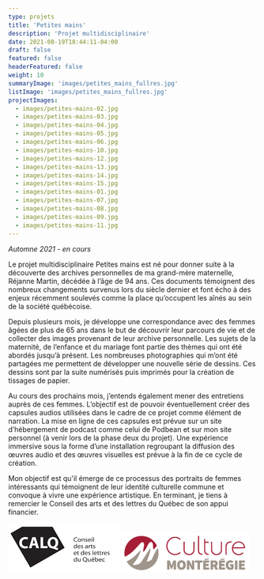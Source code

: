 ```yaml
---
type: projets
title: 'Petites mains'
description: 'Projet multidisciplinaire'
date: 2021-08-19T18:44:11-04:00
draft: false
featured: false
headerFeatured: false
weight: 10
summaryImage: 'images/petites_mains_fullres.jpg'
listImage: 'images/petites_mains_fullres.jpg'
projectImages:
  - images/petites-mains-02.jpg
  - images/petites-mains-03.jpg
  - images/petites-mains-04.jpg
  - images/petites-mains-05.jpg
  - images/petites-mains-06.jpg
  - images/petites-mains-10.jpg
  - images/petites-mains-12.jpg
  - images/petites-mains-13.jpg
  - images/petites-mains-14.jpg
  - images/petites-mains-15.jpg
  - images/petites-mains-01.jpg
  - images/petites-mains-07.jpg
  - images/petites-mains-08.jpg
  - images/petites-mains-09.jpg
  - images/petites-mains-11.jpg
---
```


_Automne 2021 - en cours_

Le projet multidisciplinaire Petites mains est né pour donner suite à la découverte des archives personnelles de ma grand-mère maternelle, Réjanne Martin, décédée à l’âge de 94 ans. Ces documents témoignent des nombreux changements survenus lors du siècle dernier et font écho à des enjeux récemment soulevés comme la place qu’occupent les aînés au sein de la société québécoise.

Depuis plusieurs mois, je développe une correspondance avec des femmes âgées de plus de 65 ans dans le but de découvrir leur parcours de vie et de collecter des images provenant de leur archive personnelle. Les sujets de la maternité, de l’enfance et du mariage font partie des thèmes qui ont été abordés jusqu’à présent. Les nombreuses photographies qui m’ont été partagées me permettent de développer une nouvelle série de dessins. Ces dessins sont par la suite numérisés puis imprimés pour la création de tissages de papier.

Au cours des prochains mois, j’entends également mener des entretiens auprès de ces femmes. L’objectif est de pouvoir éventuellement créer des capsules audios utilisées dans le cadre de ce projet comme élément de narration. La mise en ligne de ces capsules est prévue sur un site d’hébergement de podcast comme celui de Podbean et sur mon site personnel (à venir lors de la phase deux du projet). Une expérience immersive sous la forme d’une installation regroupant la diffusion des œuvres audio et des œuvres visuelles est prévue à la fin de ce cycle de création.

Mon objectif est qu'il émerge de ce processus des portraits de femmes intéressants qui témoignent de leur identité culturelle commune et convoque à vivre une expérience artistique. En terminant, je tiens à remercier le Conseil des arts et des lettres du Québec de son appui financier.

[![CALQ](images/calq_logo.jpg)](https://www.calq.gouv.qc.ca)
[![Culture Montérégie](images/culture_monteregie_couleur_Modif.png)](https://culturemonteregie.qc.ca/)
